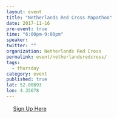 ```yaml
---
layout: event 
title: "Netherlands Red Cross Mapathon"
date: 2017-11-16
pre-event: true
time: "6:00pm-9:00pm"
speaker:
twitter: ""
organization: Netherlands Red Cross
permalink: event/netherlandsredcross/
tags:
  - thursday 
category: event
published: true
lat: 52.00893
lon: 4.35678
---
```

　
[Sign Up Here](https://www.un-ihe.org/contact)
